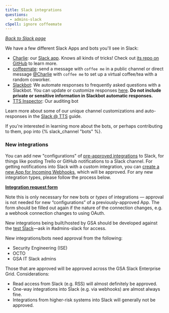 ```yaml
---
title: Slack integrations
questions:
  - admins-slack
cSpell: ignore coffeemate
---
```


[_Back to Slack page_](../)

We have a few different Slack Apps and bots you'll see in Slack:

- [Charlie](https://gsa-tts.slack.com/app_redirect?app=A01NPS5DRND): our
  [Slack app](https://api.slack.com/). Knows all kinds of tricks! Check out
  [its repo on GitHub](https://github.com/18F/charlie) to learn more.
- [coffeemate](https://gsa-tts.slack.com/app_redirect?app=A01NPS5DRND): send a
  message with `coffee me` in a public channel or direct message
  [@Charlie](https://gsa-tts.slack.com/app_redirect?app=A01NPS5DRND) with
  `coffee me` to set up a virtual coffee/tea with a random coworker.
- [Slackbot](https://get.slack.help/hc/en-us/articles/202026038-Slackbot-your-assistant-notepad-programmable-bot):
  We automate responses to frequently asked questions with a Slackbot. You can
  update or customize responses
  [here](https://gsa-tts.slack.com/customize/slackbot). **Do not
  include private or sensitive information in Slackbot automatic responses.**
- [TTS Inspector](https://github.com/18F/tts-tech-portfolio/tree/main/inspector):
  Our auditing bot

Learn more about some of our unique channel customizations and auto-responses in
the
[Slack @ TTS](https://docs.google.com/document/d/1Hm42cg61S7FPhaLrRIJxl-LXQCcwGvJTKX_wG0Jz4aU/edit#heading=h.4l9k8pqdjzh1)
guide.

If you're interested in learning more about the bots, or perhaps contributing to
them, pop into {% slack_channel "bots" %}.

### New integrations

You can add new "configurations" of
[pre-approved integrations](https://gsa-tts.slack.com/apps/manage) to Slack, for
things like posting Trello or GitHub notifications to a Slack channel. For
getting notifications into Slack with a custom integration, you can
[create a new App for Incoming Webhooks](https://api.slack.com/messaging/webhooks),
which will be approved. For any new integration types, please follow the process
below.

**[Integration request form](https://docs.google.com/forms/d/e/1FAIpQLSfo6M9aFT_UvUng9pl-Tti9RsHedqXfQ773btIdxoVxwEuoAg/viewform?gxids=7628)**

Note this is only necessary for new bots or _types_ of integrations — approval
is not needed for new “configurations” of a previously-approved App. The form
should be filled out again if the nature of the connection changes, e.g. a
webhook connection changes to using OAuth.

New integrations being built/hosted by GSA should be developed against the
[test Slack](https://gsa-tts-testing.slack.com/)—ask in #admins-slack for
access.

New integrations/bots need approval from the following:

- Security Engineering (ISE)
- OCTO
- GSA IT Slack admins

Those that are approved will be approved across the GSA Slack Enterprise Grid.
Considerations:

- Read access from Slack (e.g. RSS) will almost definitely be approved.
- One-way integrations into Slack (e.g. via webhooks) are almost always fine.
- Integrations from higher-risk systems into Slack will generally not be
  approved.
